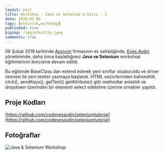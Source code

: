 ```yaml
---
layout: post
title: Workshop - Java ve Selenium'a Giriş - 2
date: 2019-02-06
tags: [etkinlik,workshop]
published: true
bigimg: /img/etkinlik.jpeg
comments: true
---
```


06 Şubat 2019 tarihinde [Apsiyon](https://www.apsiyon.com/) firmasının ev sahipliğinde, [Enes Aydın](https://tr.linkedin.com/in/enes-aydin-cv) yönetiminde, daha önce başlattığımız **Java ve Selenium** workshop  eğitimlerinin ikincisine devam edildi.

Bu eğitimde BaseClass dan extend ederek yeni sınıflar oluşturuldu ve driver nesnesi ile yeni testler yazmaya başlandı. HTML seçicilerinden bahsedildi, click(), sendKeys(), getText() getAttribute() gibi methodlar anlatıldı ve dropdown üzerinden bir elementi select edebilme üzerine örnekler yapıldı.

## Proje Kodları
[https://github.com/codenesaydin/seleniumtutorial](https://github.com/codenesaydin/seleniumtutorial)

## Fotoğraflar
![Java & Selenium Workshop](https://www.softwaretestingturkey.com/img/2019/workshop_2_apsiyon.jpg)
